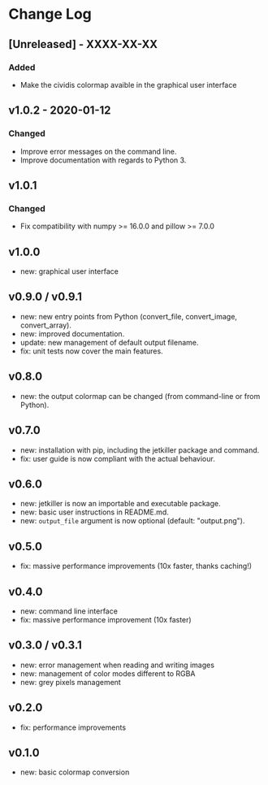 # Change Log

## [Unreleased] - XXXX-XX-XX
### Added 
- Make the cividis colormap avaible in the graphical user interface


## v1.0.2 - 2020-01-12
### Changed
- Improve error messages on the command line.
- Improve documentation with regards to Python 3.

## v1.0.1
### Changed
- Fix compatibility with numpy >= 16.0.0 and pillow >= 7.0.0

## v1.0.0

- new: graphical user interface

## v0.9.0 / v0.9.1

- new: new entry points from Python (convert_file, convert_image,
  convert_array).
- new: improved documentation.
- update: new management of default output filename.
- fix: unit tests now cover the main features.

## v0.8.0

- new: the output colormap can be changed (from command-line or
  from Python).

## v0.7.0

- new: installation with pip, including the jetkiller package and
  command.
- fix: user guide is now compliant with the actual behaviour.

## v0.6.0

- new: jetkiller is now an importable and executable package.
- new: basic user instructions in README.md.
- new: `output_file` argument is now optional (default: "output.png").

## v0.5.0

- fix: massive performance improvements (10x faster, thanks caching!)

## v0.4.0

- new: command line interface
- fix: massive performance improvement (10x faster)

## v0.3.0 /  v0.3.1

- new: error management when reading and writing images
- new: management of color modes different to RGBA
- new: grey pixels management

## v0.2.0

- fix: performance improvements

## v0.1.0

- new: basic colormap conversion
